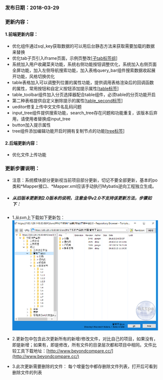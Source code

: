 ### 发布日期：2018-03-29

### 更新内容：

#### 1.前端更新内容：
* 优化组件通过sql_key获取数据的可以用后台静态方法来获取需要加载的数据来替换
* 优化tab子页引入iframe页面，示例页整改[[子tab标签组](/ji-ben-biao-dan-kong-jian/zi-tab-biao-qian-zu-3010-shi-3011.md)]
* 系统加入用户收藏菜夹功能，系统右侧功能按钮调整优化，系统加入右侧页面全屏功能，加入左侧导航搜索功能，加入表格query_bar组件搜索数据收起展开功能，风格切换优化
* table表格加入可以调整列位置的属性功能，提供调用表格渲染后的回调函数的属性，常用按钮和自定义按钮添加提示属性[[table标签](/ji-ben-biao-dan-kong-jian/tablebiao-qian-3010-zhu-3011.md)]
* table_toolbar组件加入分页选择器配合table组件，必须table的分页功能开启
* 第二种表格提供自定义删除提示的属性[[table\_second标签](/ji-ben-biao-dan-kong-jian/tablesecond-biao-qian-3010-1-9.md)]
* ueditor修复上传中文文件名乱码问题
* input_tree组件提供搜索功能，search_tree存在问题和功能重复，该版本后弃用，请使用者替换成input_tree
* button加入提示属性
* tree组件添加编辑功能开启时拥有复制节点的功能[[tree标签](/ji-ben-biao-dan-kong-jian/tree.md)]

#### 2.后端更新内容：
* 优化文件上传功能
### 更新步骤说明：
* 注意：系统模块部分更新视当前项目部分更新，切记不要全部更新，基本的po类和\*Mapper接口、\*Mapper.xml应该手动执行Mybatis逆向工程独立生成。
* ##### 从旧版本更新到2.0版本的说明，注意金华v2.0不支持该更新方法，步骤如下：
* 1.从svn上下载如下更新包：  
![](/assets/v2.0-1.png)
* 2.更新包中包含此次更新所有的新增/修改文件，对比自己的项目，如果没有，即是新增；如果有，即是修改，所有文件的目录层次都和项目中相同。文件比较工具下载地址：[http://www.beyondcompare.cc/](http://www.beyondcompare.cc/)

* 3.此次更新需要删除的文件：
  每个增量包中都存删除文件列表，打开后可看到删除文件的列表















